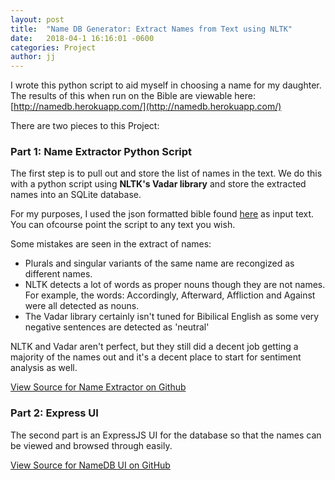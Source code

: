 ```yaml
---
layout: post
title:  "Name DB Generator: Extract Names from Text using NLTK"
date:   2018-04-1 16:16:01 -0600
categories: Project
author: jj
---
```


I wrote this python script to aid myself in choosing a name for my daughter. The results of this when run on the Bible are viewable here: [http://namedb.herokuapp.com/](http://namedb.herokuapp.com/)


There are two pieces to this Project:

### Part 1: Name Extractor Python Script

The first step is to pull out and store the list of names in the text. We do this with a python script using **NLTK's Vadar library** and store the extracted names into an SQLite database. 

For my purposes, I used the json formatted bible found [here](https://github.com/honza/bibles/blob/master/ESV/ESV.json) as input text. You can ofcourse point the script to any text you wish.


Some mistakes are seen in the extract of names:

* Plurals and singular variants of the same name are recongized as different names.
* NLTK detects a lot of words as proper nouns though they are not names. For example, the words: Accordingly, Afterward, Affliction and Against were all detected as nouns.
* The Vadar library certainly isn't tuned for Bibilical English as some very negative sentences are detected as 'neutral'

NLTK and Vadar aren't perfect, but they still did a decent job getting a majority of the names out and it's a decent place to start for sentiment analysis as well.

[View Source for Name Extractor on Github](https://github.com/alterlife/biblename-dbgenerator)


### Part 2: Express UI

The second part is an ExpressJS UI for the database so that the names can be viewed and browsed through easily.

[View Source for NameDB UI on GitHub](https://github.com/alterlife/namedb-ui) 